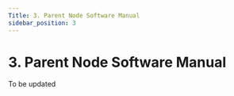 ```yaml
---
Title: 3. Parent Node Software Manual
sidebar_position: 3
---
```


# 3. Parent Node Software Manual

To be updated
